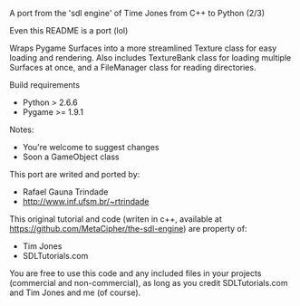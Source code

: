 A port from the 'sdl engine' of Time Jones from C++ to Python (2/3)

Even this README is a port (lol)

Wraps Pygame Surfaces into a more streamlined Texture class for easy loading and rendering. Also includes TextureBank class for loading multiple Surfaces at once, and a FileManager class for reading directories.

Build requirements
- Python > 2.6.6
- Pygame >= 1.9.1

Notes:
 - You're welcome to suggest changes
 - Soon a GameObject class

This port are writed and ported by:
- Rafael Gauna Trindade
- http://www.inf.ufsm.br/~rtrindade


This original tutorial and code (writen in c++, available at https://github.com/MetaCipher/the-sdl-engine) are property of:
- Tim Jones
- SDLTutorials.com

You are free to use this code and any included files in your projects (commercial and non-commercial), as long as you credit SDLTutorials.com and Tim Jones and me (of course).
